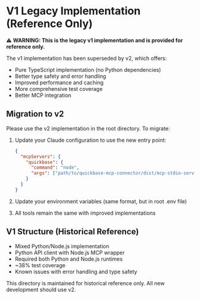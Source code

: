 # V1 Legacy Implementation (Reference Only)

⚠️ **WARNING: This is the legacy v1 implementation and is provided for reference only.**

The v1 implementation has been superseded by v2, which offers:
- Pure TypeScript implementation (no Python dependencies)
- Better type safety and error handling
- Improved performance and caching
- More comprehensive test coverage
- Better MCP integration

## Migration to v2

Please use the v2 implementation in the root directory. To migrate:

1. Update your Claude configuration to use the new entry point:
   ```json
   {
     "mcpServers": {
       "quickbase": {
         "command": "node",
         "args": ["path/to/quickbase-mcp-connector/dist/mcp-stdio-server.js"]
       }
     }
   }
   ```

2. Update your environment variables (same format, but in root .env file)

3. All tools remain the same with improved implementations

## V1 Structure (Historical Reference)

- Mixed Python/Node.js implementation
- Python API client with Node.js MCP wrapper
- Required both Python and Node.js runtimes
- ~38% test coverage
- Known issues with error handling and type safety

This directory is maintained for historical reference only. All new development should use v2.

